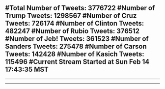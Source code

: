 #Total Number of Tweets: 3776722 
#Number of Trump Tweets: 1298567
#Number of Cruz Tweets: 726174
#Number of Clinton Tweets: 482247
#Number of Rubio Tweets: 376512
#Number of Jeb! Tweets: 361523
#Number of Sanders Tweets: 275478
#Number of Carson Tweets: 142428
#Number of Kasich Tweets: 115496
#Current Stream Started at Sun Feb 14 17:43:35 MST
---
---
---
